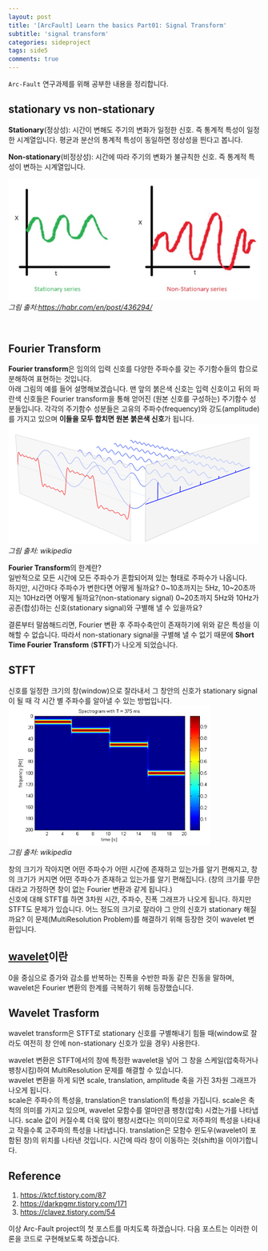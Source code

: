 ```yaml
---
layout: post
title: '[ArcFault] Learn the basics Part01: Signal Transform'
subtitle: 'signal transform'
categories: sideproject
tags: side5
comments: true
---
```

`Arc-Fault` 연구과제를 위해 공부한 내용을 정리합니다.

## stationary vs non-stationary
**Stationary**(정상성): 시간이 변해도 주기의 변화가 일정한 신호. 즉 통계적 특성이 일정한 시계열입니다. 평균과 분산의 통계적 특성이 동일하면 정상성을 띈다고 봅니다. <br>

**Non-stationary**(비정상성): 시간에 따라 주기의 변화가 불규칙한 신호. 즉 통계적 특성이 변하는 시계열입니다.

![img](/assets/img/arcpost01.png)<br>*그림 출처:https://habr.com/en/post/436294/*

<br>

## Fourier Transform
**Fourier transform**은 임의의 입력 신호를 다양한 주파수를 갖는 주기함수들의 합으로 분해하여 표현하는 것입니다. <br>
아래 그림의 예를 들어 설명해보겠습니다. 맨 앞의 붉은색 신호는 입력 신호이고 뒤의 파란색 신호들은 Fourier transform을 통해 얻어진 (원본 신호를 구성하는) 주기함수 성분들입니다. 각각의 주기함수 성분들은 고유의 주파수(frequency)와 강도(amplitude)를 가지고 있으며 **이들을 모두 합치면 원본 붉은색 신호**가 됩니다.
![img](/assets/img/arcpost02.png)<br>*그림 출처: wikipedia*


**Fourier Transform**의 한계란? <br>
일반적으로 모든 시간에 모든 주파수가 혼합되어져 있는 형태로 주파수가 나옵니다. <br>
하지만, 시간마다 주파수가 변한다면 어떻게 될까요?
0~10초까지는 5Hz, 10~20초까지는 10Hz라면 어떻게 될까요?(non-stationary signal)
0~20초까지 5Hz와 10Hz가 공존(합성)하는 신호(stationary signal)와 구별해 낼 수 있을까요?

결론부터 말씀해드리면, Fourier 변환 후 주파수축만이 존재하기에 위와 같은 특성을 이해할 수 없습니다.
따라서 non-stationary signal을 구별해 낼 수 없기 때문에 **Short Time Fourier Transform** (**STFT**)가 나오게 되었습니다.


## STFT
신호를 일정한 크기의 창(window)으로 잘라내서 그 창안의 신호가 stationary signal이 될 때 각 시간 별 주파수를 알아낼 수  있는 방법입니다. <br>
<img src="../assets/img/arcpost03.png" width="80%" height="280"><br> *그림 출처: wikipedia*

창의 크기가 작아지면 어떤 주파수가 어떤 시간에 존재하고 있는가를 알기 편해지고, 창의 크기가 커지면 어떤 주파수가 존재하고 있는가를 알기 편해집니다. (창의 크기를 무한대라고 가정하면 창이 없는 Fourier 변환과 같게 됩니다.)<br>
신호에 대해 STFT를 하면 3차원 시간, 주파수, 진폭 그래프가 나오게 됩니다. 하지만 STFT도 문제가 있습니다. 어느 정도의 크기로 잘라야 그 안의 신호가 stationary 해질까요? 이 문제(MultiResolution Problem)를 해결하기 위해 등장한 것이 wavelet 변환입니다.


## [wavelet](https://ko.wikipedia.org/wiki/%EC%9B%A8%EC%9D%B4%EB%B8%94%EB%A6%BF)이란

0을 중심으로 증가와 감소를 반복하는 진폭을 수반한 파동 같은 진동을 말하며, wavelet은 Fourier 변환의 한계를 극복하기 위해 등장했습니다.


## Wavelet Trasform

wavelet transform은 STFT로 stationary 신호를 구별해내기 힘들 때(window로 잘라도 여전히 창 안에 non-stationary 신호가 있을 경우) 사용한다.<br>

wavelet 변환은 STFT에서의 창에 특정한 wavelet을 넣어 그 창을 스케일(압축하거나 팽창시킴)하여 MultiResolution 문제를 해결할 수 있습니다. <br>
wavelet 변환을 하게 되면 scale, translation, amplitude 축을 가진 3차원 그래프가 나오게 됩니다.<br>
scale은 주파수의 특성을, translation은 translation의 특성을 가집니다. scale은 축척의 의미를 가지고 있으며, wavelet 모함수를 얼마만큼 팽창(압축) 시켰는가를 나타냅니다. scale 값이 커질수록 더욱 많이 팽창시켰다는 의미이므로 저주파의 특성을 나타내고 작을수록 고주파의 특성을 나타냅니다. translation은 모함수 윈도우(wavelet이 포함된 창)의 위치를 나타낸 것입니다. 시간에 따라 창이 이동하는 것(shift)을 이야기합니다.




## Reference
1. https://ktcf.tistory.com/87
2. https://darkpgmr.tistory.com/171
3. https://clavez.tistory.com/54

이상 Arc-Fault project의 첫 포스트를 마치도록 하겠습니다.
다음 포스트는 이러한 이론을 코드로 구현해보도록 하겠습니다.
